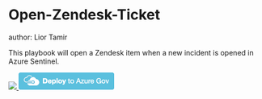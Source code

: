 # Open-Zendesk-Ticket
author: Lior Tamir

This playbook will open a Zendesk item when a new incident is opened in Azure Sentinel.

<a href="https://azuredeploy.net/?repository=https://github.com/Azure/Azure-Sentinel/blob/master/Playbooks/Open-Zendesk-Ticket" target="_blank">
    <img src="http://azuredeploy.net/deploybutton.png"/>
</a>
<a href="https://portal.azure.us/#create/Microsoft.Template/uri/https%3A%2F%2Fraw.githubusercontent.com%2FAzure%2FAzure-Sentinel%2Fmaster%2FPlaybooks%2FOpen-Zendesk-Ticket%2Fazuredeploy.json" target="_blank">
<img src="https://raw.githubusercontent.com/Azure/azure-quickstart-templates/master/1-CONTRIBUTION-GUIDE/images/deploytoazuregov.png"/>
</a>
